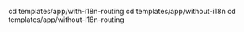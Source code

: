 cd templates/app/with-i18n-routing
cd templates/app/without-i18n
cd templates/app/without-i18n-routing
